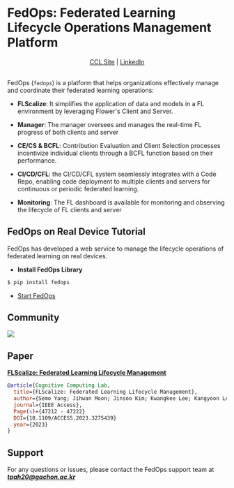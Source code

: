 # FedOps: Federated Learning Lifecycle Operations Management Platform

[//]: # (<p align="center">)

[//]: # (  <a href="https://flower.dev/">)

[//]: # (    <img src="https://flower.dev/_next/image/?url=%2F_next%2Fstatic%2Fmedia%2Fflower_white_border.c2012e70.png&w=640&q=75" width="140px" alt="Flower Website" />)

[//]: # (  </a>)

[//]: # (</p>)
<p align="center">
    <a href="https://sites.google.com/view/keylee/">CCL Site</a> |
    <a href="https://www.linkedin.com/company/89975476/admin/">LinkedIn</a>
    <br /><br />
</p>

FedOps (`fedops`) is a platform that helps organizations effectively manage and coordinate their federated learning operations:

* **FLScalize**: It simplifies the application of data and models in a FL environment by leveraging Flower's Client and Server.

* **Manager**: The manager oversees and manages the real-time FL progress of both clients and server

* **CE/CS & BCFL**: Contribution Evaluation and Client Selection processes incentivize individual clients through a BCFL function based on their performance.


* **CI/CD/CFL**: the CI/CD/CFL system seamlessly integrates with a Code Repo, 
enabling code deployment to multiple clients and servers for continuous or periodic federated learning.


* **Monitoring**: The FL dashboard is available for monitoring and observing the lifecycle of FL clients and server


## FedOps on Real Device Tutorial

FedOps has developed a web service to manage the lifecycle operations of federated learning on real devices.
* **Install FedOps Library**
```bash
$ pip install fedops
```
* [Start FedOps](https://github.com/gachon-CCLab/FedOps/tree/main/real_device/cross_silo)



## Community

<a href="https://github.com/gachon-CCLab/FedOps/graphs/contributors">
  <img src="https://contrib.rocks/image?repo=gachon-CCLab/FedOps" />
</a>

## Paper
<a href="https://ieeexplore.ieee.org/document/10122960">**FLScalize: Federated Learning Lifecycle Management**</a>

```bibtex
@article{Cognitive Computing Lab,
  title={FLScalize: Federated Learning Lifecycle Management},
  author={Semo Yang; Jihwan Moon; Jinsoo Kim; Kwangkee Lee; Kangyoon Lee}, 
  journal={IEEE Access},
  Page(s)={47212 - 47222}
  DOI={10.1109/ACCESS.2023.3275439}
  year={2023}
}
```

## Support
For any questions or issues, please contact the FedOps support team at <U>***tpah20@gachon.ac.kr***</U>